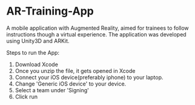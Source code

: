 # AR-Training-App

A mobile application with Augmented Reality, aimed for trainees to follow instructions though a virtual experience. The application was developed using Unity3D and ARKit.

Steps to run the App:
1. Download Xcode
2. Once you unzip the file, it gets opened in Xcode
3. Connect your iOS device(preferably iphone) to your laptop.
4. Change 'Generic iOS device' to your device.
5. Select a team under 'Signing'
6. Click run

